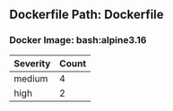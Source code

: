 ## Dockerfile Path: Dockerfile

### Docker Image: bash:alpine3.16
| Severity | Count |
|----------|-------|
| medium | 4 |
| high | 2 |